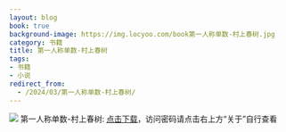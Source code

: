 ```yaml
---
layout: blog
book: true
background-image: https://img.locyoo.com/book第一人称单数-村上春树.jpg
category: 书籍
title: 第一人称单数-村上春树
tags:
- 书籍
- 小说
redirect_from:
  - /2024/03/第一人称单数-村上春树/
---
```

![](https://img.locyoo.com/book第一人称单数-村上春树.jpg)
第一人称单数-村上春树: <a name = "ref1" href="https://url18.ctfile.com/f/50983618-1041255115-1b5f36?p=3619">点击下载</a>，访问密码请点击右上方“关于”自行查看